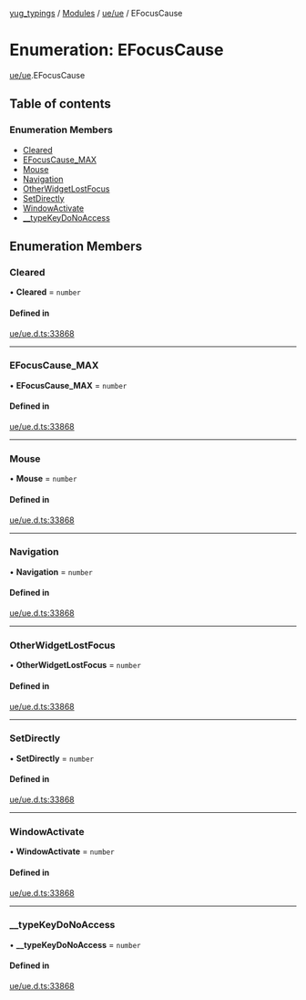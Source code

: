 [yug_typings](../README.md) / [Modules](../modules.md) / [ue/ue](../modules/ue_ue.md) / EFocusCause

# Enumeration: EFocusCause

[ue/ue](../modules/ue_ue.md).EFocusCause

## Table of contents

### Enumeration Members

- [Cleared](ue_ue.EFocusCause.md#cleared)
- [EFocusCause\_MAX](ue_ue.EFocusCause.md#efocuscause_max)
- [Mouse](ue_ue.EFocusCause.md#mouse)
- [Navigation](ue_ue.EFocusCause.md#navigation)
- [OtherWidgetLostFocus](ue_ue.EFocusCause.md#otherwidgetlostfocus)
- [SetDirectly](ue_ue.EFocusCause.md#setdirectly)
- [WindowActivate](ue_ue.EFocusCause.md#windowactivate)
- [\_\_typeKeyDoNoAccess](ue_ue.EFocusCause.md#__typekeydonoaccess)

## Enumeration Members

### Cleared

• **Cleared** = `number`

#### Defined in

[ue/ue.d.ts:33868](https://github.com/YugMetaverse/yug_typings/blob/25cad34/ue/ue.d.ts#L33868)

___

### EFocusCause\_MAX

• **EFocusCause\_MAX** = `number`

#### Defined in

[ue/ue.d.ts:33868](https://github.com/YugMetaverse/yug_typings/blob/25cad34/ue/ue.d.ts#L33868)

___

### Mouse

• **Mouse** = `number`

#### Defined in

[ue/ue.d.ts:33868](https://github.com/YugMetaverse/yug_typings/blob/25cad34/ue/ue.d.ts#L33868)

___

### Navigation

• **Navigation** = `number`

#### Defined in

[ue/ue.d.ts:33868](https://github.com/YugMetaverse/yug_typings/blob/25cad34/ue/ue.d.ts#L33868)

___

### OtherWidgetLostFocus

• **OtherWidgetLostFocus** = `number`

#### Defined in

[ue/ue.d.ts:33868](https://github.com/YugMetaverse/yug_typings/blob/25cad34/ue/ue.d.ts#L33868)

___

### SetDirectly

• **SetDirectly** = `number`

#### Defined in

[ue/ue.d.ts:33868](https://github.com/YugMetaverse/yug_typings/blob/25cad34/ue/ue.d.ts#L33868)

___

### WindowActivate

• **WindowActivate** = `number`

#### Defined in

[ue/ue.d.ts:33868](https://github.com/YugMetaverse/yug_typings/blob/25cad34/ue/ue.d.ts#L33868)

___

### \_\_typeKeyDoNoAccess

• **\_\_typeKeyDoNoAccess** = `number`

#### Defined in

[ue/ue.d.ts:33868](https://github.com/YugMetaverse/yug_typings/blob/25cad34/ue/ue.d.ts#L33868)
